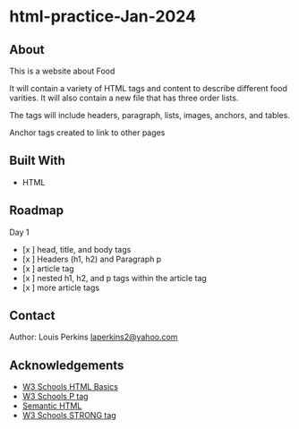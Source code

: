 # html-practice-Jan-2024

## About

This is a website about Food

It will contain a variety of HTML tags and content to describe different food varities. It will also contain a new file that has three order lists.

The tags will include headers, paragraph, lists, images, anchors, and tables.

Anchor tags created to link to other pages

## Built With

- HTML

## Roadmap

Day 1

- [x ] head, title, and body tags
- [x ] Headers (h1, h2) and Paragraph p
- [x ] article tag
- [x ] nested h1, h2, and p tags within the article tag
- [x ] more article tags

## Contact

Author: Louis Perkins laperkins2@yahoo.com

## Acknowledgements

- [W3 Schools HTML Basics](https://www.w3schools.com/html/html_basic.asp)
- [W3 Schools P tag](https://www.w3schools.com/tags/tag_p.asp)
- [Semantic HTML](https://www.semrush.com/blog/semantic-html5-guide/)
- [W3 Schools STRONG tag](https://www.w3schools.com/tags/tag_strong.asp)
